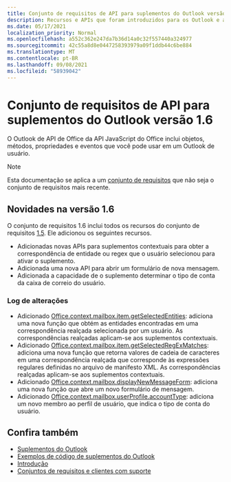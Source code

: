 ```yaml
---
title: Conjunto de requisitos de API para suplementos do Outlook versão 1.6
description: Recursos e APIs que foram introduzidos para os Outlook e as APIs JavaScript Office como parte da API de Caixa de Correio 1.6.
ms.date: 05/17/2021
localization_priority: Normal
ms.openlocfilehash: a552c362e247da7b36d14a0c32f557440a324977
ms.sourcegitcommit: 42c55a8d8e0447258393979a09f1ddb44c6be884
ms.translationtype: MT
ms.contentlocale: pt-BR
ms.lasthandoff: 09/08/2021
ms.locfileid: "58939042"
---
```

# <a name="outlook-add-in-api-requirement-set-16"></a>Conjunto de requisitos de API para suplementos do Outlook versão 1.6

O Outlook de API de Office da API JavaScript do Office inclui objetos, métodos, propriedades e eventos que você pode usar em um Outlook de usuário.

> [!NOTE]
> Esta documentação se aplica a um [conjunto de requisitos](../../requirement-sets/outlook-api-requirement-sets.md) que não seja o conjunto de requisitos mais recente.

## <a name="whats-new-in-16"></a>Novidades na versão 1.6

O conjunto de requisitos 1.6 inclui todos os recursos do conjunto de requisitos [1.5](../requirement-set-1.5/outlook-requirement-set-1.5.md). Ele adicionou os seguintes recursos.

- Adicionadas novas APIs para suplementos contextuais para obter a correspondência de entidade ou regex que o usuário selecionou para ativar o suplemento.
- Adicionada uma nova API para abrir um formulário de nova mensagem.
- Adicionada a capacidade de o suplemento determinar o tipo de conta da caixa de correio do usuário.

### <a name="change-log"></a>Log de alterações

- Adicionado [Office.context.mailbox.item.getSelectedEntities](office.context.mailbox.item.md#methods): adiciona uma nova função que obtém as entidades encontradas em uma correspondência realçada selecionada por um usuário. As correspondências realçadas aplicam-se aos suplementos contextuais.
- Adicionado [Office.context.mailbox.item.getSelectedRegExMatches](office.context.mailbox.item.md#methods): adiciona uma nova função que retorna valores de cadeia de caracteres em uma correspondência realçada que corresponde às expressões regulares definidas no arquivo de manifesto XML. As correspondências realçadas aplicam-se aos suplementos contextuais.
- Adicionado [Office.context.mailbox.displayNewMessageForm](office.context.mailbox.md#methods): adiciona uma nova função que abre um novo formulário de mensagem.
- Adicionado [Office.context.mailbox.userProfile.accountType](/javascript/api/outlook/office.userprofile?view=outlook-js-1.6&preserve-view=true#accountType): adiciona um novo membro ao perfil de usuário, que indica o tipo de conta do usuário.

## <a name="see-also"></a>Confira também

- [Suplementos do Outlook](../../../outlook/outlook-add-ins-overview.md)
- [Exemplos de código de suplementos do Outlook](https://developer.microsoft.com/outlook/gallery/?filterBy=Outlook,Samples,Add-ins)
- [Introdução](../../../quickstarts/outlook-quickstart.md)
- [Conjuntos de requisitos e clientes com suporte](../../requirement-sets/outlook-api-requirement-sets.md)
